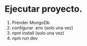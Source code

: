 # Ejecutar proyecto.
1. Prender MongoDb
2. configurar .env (solo una vez)
3. npm install (solo una vez)
4. npm run dev
